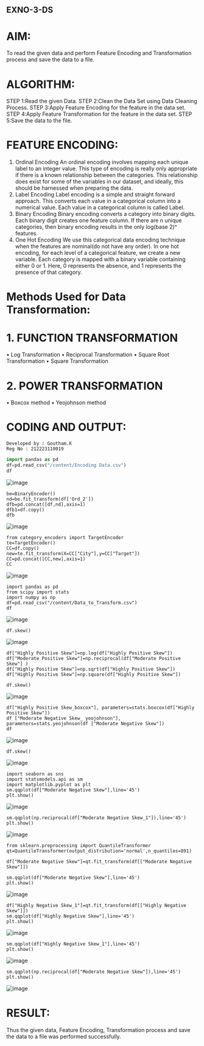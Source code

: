 ## EXNO-3-DS

# AIM:
To read the given data and perform Feature Encoding and Transformation process and save the data to a file.

# ALGORITHM:
STEP 1:Read the given Data.
STEP 2:Clean the Data Set using Data Cleaning Process.
STEP 3:Apply Feature Encoding for the feature in the data set.
STEP 4:Apply Feature Transformation for the feature in the data set.
STEP 5:Save the data to the file.

# FEATURE ENCODING:
1. Ordinal Encoding
An ordinal encoding involves mapping each unique label to an integer value. This type of encoding is really only appropriate if there is a known relationship between the categories. This relationship does exist for some of the variables in our dataset, and ideally, this should be harnessed when preparing the data.
2. Label Encoding
Label encoding is a simple and straight forward approach. This converts each value in a categorical column into a numerical value. Each value in a categorical column is called Label.
3. Binary Encoding
Binary encoding converts a category into binary digits. Each binary digit creates one feature column. If there are n unique categories, then binary encoding results in the only log(base 2)ⁿ features.
4. One Hot Encoding
We use this categorical data encoding technique when the features are nominal(do not have any order). In one hot encoding, for each level of a categorical feature, we create a new variable. Each category is mapped with a binary variable containing either 0 or 1. Here, 0 represents the absence, and 1 represents the presence of that category.

# Methods Used for Data Transformation:
  # 1. FUNCTION TRANSFORMATION
• Log Transformation
• Reciprocal Transformation
• Square Root Transformation
• Square Transformation
  # 2. POWER TRANSFORMATION
• Boxcox method
• Yeojohnson method

# CODING AND OUTPUT:
```
Developed by : Goutham.K
Reg No : 212223110019
```

```python
import pandas as pd
df=pd.read_csv("/content/Encoding Data.csv")
df
```
![image](https://github.com/user-attachments/assets/7b8596ff-44c6-47fd-869f-c87884a1bbee)

```
be=BinaryEncoder()
nd=be.fit_transform(df['Ord_2'])
dfb=pd.concat([df,nd],axis=1)
dfb1=df.copy()
dfb
```
![image](https://github.com/user-attachments/assets/66790f66-9262-45ea-a19a-1e0cd24f30c0)
```
from category_encoders import TargetEncoder
te=TargetEncoder()
CC=df.copy()
new=te.fit_transform(X=CC["City"],y=CC["Target"])
CC=pd.concat([CC,new],axis=1)
CC
```
![image](https://github.com/user-attachments/assets/a6c2ed31-8c12-4a72-8fb8-86dbe00dbba0)
```
import pandas as pd
from scipy import stats
import numpy as np
df=pd.read_csv("/content/Data_to_Transform.csv")
df
```
![image](https://github.com/user-attachments/assets/a6dec60b-b008-4c73-8778-e67d8f101b5f)
```
df.skew()
```
![image](https://github.com/user-attachments/assets/b70e6dd1-b61f-4387-9c91-e22635b32f89)
```
df["Highly Positive Skew"]=np.log(df["Highly Positive Skew"])
df["Moderate Positive Skew"]=np.reciprocal(df["Moderate Positive Skew"] )
df["Highly Positive Skew"]=np.sqrt(df["Highly Positive Skew"])
df["Highly Positive Skew"]=np.square(df["Highly Positive Skew"])
```
```
df.skew()
```
![image](https://github.com/user-attachments/assets/a3e45da3-8650-425b-b816-d9b329aeaefb)
```
df["Highly Positive Skew_boxcox"], parameters=stats.boxcox(df["Highly Positive Skew"])
df ["Moderate Negative Skew_ yeojohnson"], parameters=stats.yeojohnson(df ["Moderate Negative Skew"])
df
```
![image](https://github.com/user-attachments/assets/4b02e04b-1d4a-49a4-9dae-f9ab5cc5c635)
```
df.skew()
```
![image](https://github.com/user-attachments/assets/72043f33-344d-4265-9a35-8f7905ed83aa)
```
import seaborn as sns
import statsmodels.api as sm
import matplotlib.pyplot as plt
sm.qqplot(df["Moderate Negative Skew"],line='45')
plt.show()
```

![image](https://github.com/user-attachments/assets/1bbffcee-48d5-4e0c-abac-355a2d1acc79)

```
sm.qqplot(np.reciprocal(df["Moderate Negative Skew_1"]),line='45')
plt.show()
```

![image](https://github.com/user-attachments/assets/f05787f2-575f-4928-941b-77a41d309c3f)
```
from sklearn.preprocessing import QuantileTransformer
qt=QuantileTransformer(output_distribution='normal',n_quantiles=891)

df["Moderate Negative Skew"]=qt.fit_transform(df[["Moderate Negative Skew"]])

sm.qqplot(df["Moderate Negative Skew"],line='45')
plt.show()
```

![image](https://github.com/user-attachments/assets/36a1b2ce-429b-44de-a643-7afab7855921)
```
df["Highly Negative Skew_1"]=qt.fit_transform(df[["Highly Negative Skew"]])
sm.qqplot(df["Highly Negative Skew"],line='45')
plt.show()
```

![image](https://github.com/user-attachments/assets/52ad574d-9bcf-4195-8be7-a2d066e6e08a)
```
sm.qqplot(df["Highly Negative Skew_1"],line='45')
plt.show()
```

![image](https://github.com/user-attachments/assets/30d7c416-cc40-495c-b87c-6c12149dc245)
```
sm.qqplot(np.reciprocal(df["Moderate Negative Skew"]),line='45')
plt.show()
```

![image](https://github.com/user-attachments/assets/c0125f74-161a-4b30-aeab-8e6d3d562b4d)

# RESULT:
Thus the given data, Feature Encoding, Transformation process and save the data to a file was performed successfully.
       
